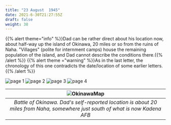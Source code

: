 ```yaml
---
title: "23 August  1945"
date: 2021-6-30T21:27:55Z
draft: false
weight: 38
---
```


{{% alert theme="info" %}}Dad can be rather direct about his location now, about half-way up the island of Okinawa, 20 miles or so from the ruins of Naha.  "Villages" (polite for internment camps) house the remaining population of the island, and Dad cannot describe the conditions there.{{% /alert %}}
{{% alert theme ="warning" %}}As in the last letter, the chronology of this one contradicts the date/location of some earlier letters. {{% /alert %}}

![page 1](img121.jpg)
![page 2](img122.jpg)
![page 3](img123.jpg)
![page 4](img124.jpg)

| ![OkinawaMap](OkinawaBattleMap.png?height=400px)|
|:---:|
|*Battle of Okinawa.  Dad's self-reported location is about 20 miles from Naha, somewhere just south of what is now Kadena AFB*|







